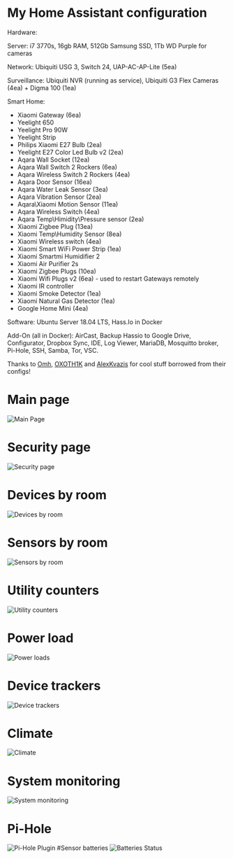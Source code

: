 # My Home Assistant configuration



Hardware: 

Server: i7 3770s, 16gb RAM, 512Gb Samsung SSD, 1Tb WD Purple for cameras
 
Network: Ubiquiti USG 3, Switch 24, UAP-AC-AP-Lite (5ea)
  
Surveillance: Ubiquiti NVR (running as service), Ubiquiti G3 Flex Cameras (4ea) + Digma 100 (1ea)

  Smart Home: 
- Xiaomi Gateway (6ea)
- Yeelight 650
- Yeelight Pro 90W
- Yeelight Strip
- Philips Xiaomi E27 Bulb (2ea)
- Yeelight E27 Color Led Bulb v2 (2ea)
- Aqara Wall Socket (12ea)
- Aqara Wall Switch 2 Rockers (6ea)
- Aqara Wireless Switch 2 Rockers (4ea)
- Aqara Door Sensor (16ea)
- Aqara Water Leak Sensor (3ea)
- Aqara Vibration Sensor (2ea)
- Aqara\Xiaomi Motion Sensor (11ea)
- Aqara Wireless Switch (4ea)
- Aqara Temp\Himidity\Pressure sensor (2ea)
- Xiaomi Zigbee Plug (13ea)
- Xiaomi Temp\Humidity Sensor (8ea)
- Xiaomi Wireless switch (4ea)
- Xiaomi Smart WiFi Power Strip (1ea)
- Xiaomi Smartmi Humidifier 2
- Xiaomi Air Purifier 2s
- Xiaomi Zigbee Plugs (10ea)
- Xiaomi Wifi Plugs v2 (6ea) - used to restart Gateways remotely
- Xiaomi IR controller
- Xiaomi Smoke Detector (1ea)
- Xiaomi Natural Gas Detector (1ea)
- Google Home Mini (4ea)
   
Software: Ubuntu Server 18.04 LTS, Hass.Io in Docker

Add-On (all in Docker): AirCast, Backup Hassio to Google Drive, Configurator, Dropbox Sync, IDE, Log Viewer, MariaDB, Mosquitto broker, Pi-Hole, SSH, Samba, Tor, VSC.
  
Thanks to [Omh](https://github.com/omhy/ha), [OXOTH1K](https://github.com/OXOTH1K/homeassistant) and [AlexKvazis](https://github.com/kvazis/homeassistant) for cool stuff borrowed from their configs!

# Main page
![Main Page](https://i.ibb.co/bzQykz2/01-main.png "Main page")
# Security page
![Security page](https://i.ibb.co/1frMxn1/12-security-page.png "Security Page")
# Devices by room
![Devices by room](https://i.ibb.co/kKnN786/02-devices-by-room.png "Devices by room")
# Sensors by room
![Sensors by room](https://i.ibb.co/4V2BfdP/03-sensors-by-room.png "Sensors by room")
# Utility counters
![Utility counters](https://i.ibb.co/YjgGGd9/04-utility-counters-a.png "Utility counters")
# Power load
![Power loads](https://i.ibb.co/5vkczT1/05-power-loads-a.png "Power loads")
# Device trackers
![Device trackers](https://i.ibb.co/BsC56dt/06-network-devices.png "Device trackers")
# Climate
![Climate](https://i.ibb.co/VYQJPLR/08-climate.png "Climate")
# System monitoring
![System monitoring](https://i.ibb.co/XDsLyv8/09-system-status.png "System monitoring")
# Pi-Hole
![Pi-Hole Plugin](https://i.ibb.co/rMMwZSL/10-pihole.png "Pi-Hole Addon")
#Sensor batteries
![Batteries Status](https://i.ibb.co/Y2JDmbj/11-batteries-status.png "Batteries status")



